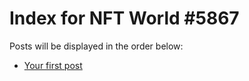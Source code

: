 # Index for NFT World #5867
Posts will be displayed in the order below:

- [Your first post](./001-first.md)

